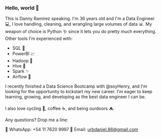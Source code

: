 ### Hello, world 👋

This is Danny Ramirez speaking. I'm 36 years old and I'm a Data Engineer 💻, I love handling, cleaning, and wrangling large volumes of data 📊. My weapon of choice is Python 🪱 since it lets you do pretty much everything. Other tools I'm experienced with:

- SQL 📅
- PowerBI 📈
- Hadoop 🐘
- Hive 🐝
- Spark ✨
- Airflow 💨

I recently finished a Data Science Bootcamp with @soyHenry, and I'm looking for the opportunity to kickstart my new career. I'm eager to keep learning, growing, and developing as the best data engineer I can be.

I also love cycling 🚵, coffee ☕️, and being ourdoors ⛺️.

Any questions? Drop me a line:

📲 WhatsApp: +54 11 7620 9997
📨 Email: urbdaniel.86@gmail.com

<!--
**urbdaniel86/urbdaniel86** is a ✨ _special_ ✨ repository because its `README.md` (this file) appears on your GitHub profile.

Here are some ideas to get you started:

- 🔭 I’m currently working on ...
- 🌱 I’m currently learning ...
- 👯 I’m looking to collaborate on ...
- 🤔 I’m looking for help with ...
- 💬 Ask me about ...
- 📫 How to reach me: ...
- 😄 Pronouns: ...
- ⚡ Fun fact: ...
-->
